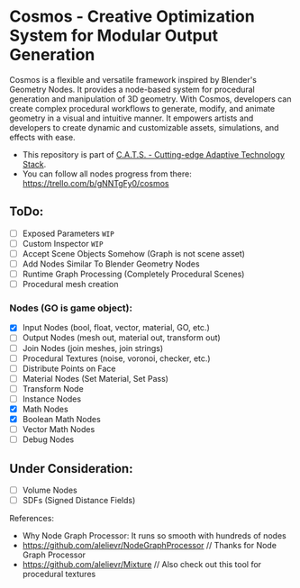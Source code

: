 # Cosmos - Creative Optimization System for Modular Output Generation

Cosmos is a flexible and versatile framework inspired by Blender's Geometry Nodes. It provides a node-based system for procedural generation and manipulation of 3D geometry. With Cosmos, developers can create complex procedural workflows to generate, modify, and animate geometry in a visual and intuitive manner. It empowers artists and developers to create dynamic and customizable assets, simulations, and effects with ease.

* This repository is part of [C.A.T.S. - Cutting-edge Adaptive Technology Stack](https://github.com/Warwlock/C.A.T.S).
* You can follow all nodes progress from there: https://trello.com/b/gNNTgFy0/cosmos

## ToDo:

- [ ] Exposed Parameters `WIP`
- [ ] Custom Inspector `WIP`
- [ ] Accept Scene Objects Somehow (Graph is not scene asset)
- [ ] Add Nodes Similar To Blender Geometry Nodes
- [ ] Runtime Graph Processing (Completely Procedural Scenes)
- [ ] Procedural mesh creation

### Nodes (GO is game object):

- [X] Input Nodes (bool, float, vector, material, GO, etc.)
- [ ] Output Nodes (mesh out, material out, transform out)
- [ ] Join Nodes (join meshes, join strings)
- [ ] Procedural Textures (noise, voronoi, checker, etc.)
- [ ] Distribute Points on Face
- [ ] Material Nodes (Set Material, Set Pass)
- [ ] Transform Node
- [ ] Instance Nodes
- [X] Math Nodes
- [X] Boolean Math Nodes
- [ ] Vector Math Nodes
- [ ] Debug Nodes

## Under Consideration:

- [ ] Volume Nodes
- [ ] SDFs (Signed Distance Fields)

References:

* Why Node Graph Processor: It runs so smooth with hundreds of nodes
* https://github.com/alelievr/NodeGraphProcessor // Thanks for Node Graph Processor
* https://github.com/alelievr/Mixture // Also check out this tool for procedural textures
